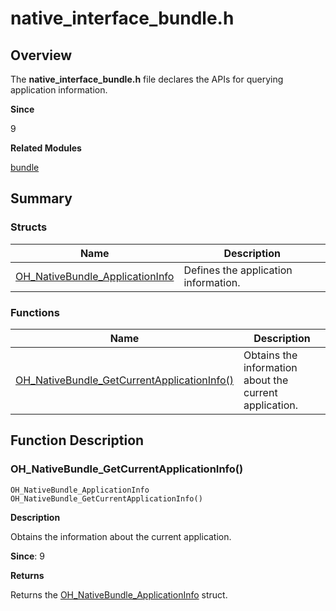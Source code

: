 # native_interface_bundle.h


## Overview

The **native_interface_bundle.h** file declares the APIs for querying application information.

**Since**

9

**Related Modules**

[bundle](_bundle.md)


## Summary


### Structs

| Name| Description|
| -------- | -------- |
| [OH_NativeBundle_ApplicationInfo](_o_h___native_bundle_application_info.md) | Defines the application information.|


### Functions

| Name| Description|
| -------- | -------- |
| [OH_NativeBundle_GetCurrentApplicationInfo()](#oh_nativebundle_getcurrentapplicationinfo)| Obtains the information about the current application.|


## Function Description


### OH_NativeBundle_GetCurrentApplicationInfo()

```
OH_NativeBundle_ApplicationInfo OH_NativeBundle_GetCurrentApplicationInfo()
```

**Description**

Obtains the information about the current application.

**Since**: 9

**Returns**

Returns the [OH_NativeBundle_ApplicationInfo](_o_h___native_bundle_application_info.md) struct.
